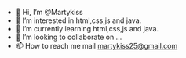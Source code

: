 - 👋 Hi, I’m @Martykiss
- 👀 I’m interested in html,css,js and java.
- 🌱 I’m currently learning html,css,js and java.
- 💞️ I’m looking to collaborate on ...
- 📫 How to reach me mail martykiss25@gmail.com

<!---
Martykiss/Martykiss is a ✨ special ✨ repository because its `README.md` (this file) appears on your GitHub profile.
You can click the Preview link to take a look at your changes.
--->
